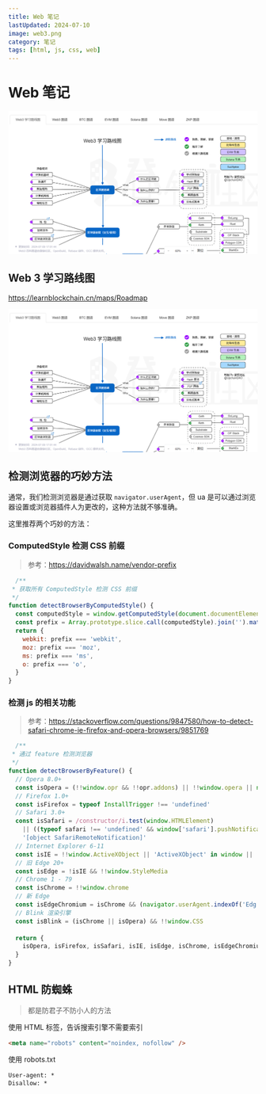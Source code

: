 ```yaml
---
title: Web 笔记
lastUpdated: 2024-07-10
image: web3.png
category: 笔记
tags: [html, js, css, web]
---
```


# Web 笔记

![封面](web3.png)

## Web 3 学习路线图

<https://learnblockchain.cn/maps/Roadmap>

![web3.png](web3.png)

## 检测浏览器的巧妙方法

通常，我们检测浏览器是通过获取 `navigator.userAgent`，但 ua 是可以通过浏览器设置或浏览器插件人为更改的，这种方法就不够准确。

这里推荐两个巧妙的方法：

### ComputedStyle 检测 CSS 前缀

> 参考：<https://davidwalsh.name/vendor-prefix>

```javascript
  /**
 * 获取所有 ComputedStyle 检测 CSS 前缀
 */
function detectBrowserByComputedStyle() {
  const computedStyle = window.getComputedStyle(document.documentElement, '')
  const prefix = Array.prototype.slice.call(computedStyle).join('').match(/-(moz|webkit|ms)-/)[1]
  return {
    webkit: prefix === 'webkit',
    moz: prefix === 'moz',
    ms: prefix === 'ms',
    o: prefix === 'o',
  }
}
```

### 检测 js 的相关功能

> 参考：<https://stackoverflow.com/questions/9847580/how-to-detect-safari-chrome-ie-firefox-and-opera-browsers/9851769>

```javascript
  /**
 * 通过 feature 检测浏览器
 */
function detectBrowserByFeature() {
  // Opera 8.0+
  const isOpera = (!!window.opr && !!opr.addons) || !!window.opera || navigator.userAgent.indexOf(' OPR/') >= 0
  // Firefox 1.0+
  const isFirefox = typeof InstallTrigger !== 'undefined'
  // Safari 3.0+
  const isSafari = /constructor/i.test(window.HTMLElement)
    || ((typeof safari !== 'undefined' && window['safari'].pushNotification)).toString() ===
    '[object SafariRemoteNotification]'
  // Internet Explorer 6-11
  const isIE = !!window.ActiveXObject || 'ActiveXObject' in window || !!document.documentMode
  // 旧 Edge 20+
  const isEdge = !isIE && !!window.StyleMedia
  // Chrome 1 - 79
  const isChrome = !!window.chrome
  // 新 Edge
  const isEdgeChromium = isChrome && (navigator.userAgent.indexOf('Edg') != -1)
  // Blink 渲染引擎
  const isBlink = (isChrome || isOpera) && !!window.CSS

  return {
    isOpera, isFirefox, isSafari, isIE, isEdge, isChrome, isEdgeChromium, isBlink,
  }
}
```

## HTML 防蜘蛛

> 都是防君子不防小人的方法

使用 HTML 标签，告诉搜索引擎不需要索引

```html
<meta name="robots" content="noindex, nofollow" />
```

使用 robots.txt

```text
User-agent: *
Disallow: *
```
